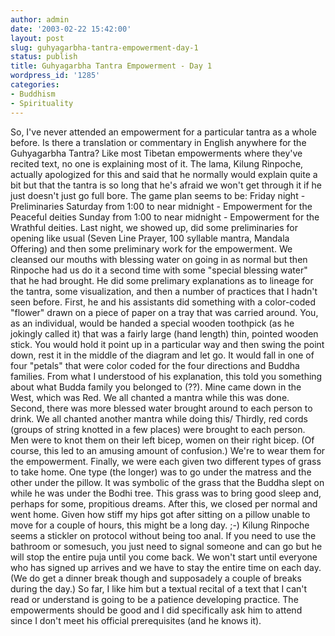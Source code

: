 ```yaml
---
author: admin
date: '2003-02-22 15:42:00'
layout: post
slug: guhyagarbha-tantra-empowerment-day-1
status: publish
title: Guhyagarbha Tantra Empowerment - Day 1
wordpress_id: '1285'
categories:
- Buddhism
- Spirituality
---
```


So, I've never attended an empowerment for a particular tantra as a
whole before. Is there a translation or commentary in English anywhere
for the Guhyagarbha Tantra? Like most Tibetan empowerments where they've
recited text, no one is explaining most of it. The lama, Kilung
Rinpoche, actually apologized for this and said that he normally would
explain quite a bit but that the tantra is so long that he's afraid we
won't get through it if he just doesn't just go full bore. The game plan
seems to be: Friday night - Preliminaries Saturday from 1:00 to near
midnight - Empowerment for the Peaceful deities Sunday from 1:00 to near
midnight - Empowerment for the Wrathful deities. Last night, we showed
up, did some preliminaries for opening like usual (Seven Line Prayer,
100 syllable mantra, Mandala Offering) and then some preliminary work
for the empowerment. We cleansed our mouths with blessing water on going
in as normal but then Rinpoche had us do it a second time with some
"special blessing water" that he had brought. He did some prelimary
explanations as to lineage for the tantra, some visualization, and then
a number of practices that I hadn't seen before. First, he and his
assistants did something with a color-coded "flower" drawn on a piece of
paper on a tray that was carried around. You, as an individual, would be
handed a special wooden toothpick (as he jokingly called it) that was a
fairly large (hand length) thin, pointed wooden stick. You would hold it
point up in a particular way and then swing the point down, rest it in
the middle of the diagram and let go. It would fall in one of four
"petals" that were color coded for the four directions and Buddha
families. From what I understood of his explanation, this told you
something about what Budda family you belonged to (??). Mine came down
in the West, which was Red. We all chanted a mantra while this was done.
Second, there was more blessed water brought around to each person to
drink. We all chanted another mantra while doing this/ Thirdly, red
cords (groups of string knotted in a few places) were brought to each
person. Men were to knot them on their left bicep, women on their right
bicep. (Of course, this led to an amusing amount of confusion.) We're to
wear them for the empowerment. Finally, we were each given two different
types of grass to take home. One type (the longer) was to go under the
matress and the other under the pillow. It was symbolic of the grass
that the Buddha slept on while he was under the Bodhi tree. This grass
was to bring good sleep and, perhaps for some, propitious dreams. After
this, we closed per normal and went home. Given how stiff my hips got
after sitting on a pillow unable to move for a couple of hours, this
might be a long day. ;-) Kilung Rinpoche seems a stickler on protocol
without being too anal. If you need to use the bathroom or somesuch, you
just need to signal someone and can go but he will stop the entire puja
until you come back. We won't start until everyone who has signed up
arrives and we have to stay the entire time on each day. (We do get a
dinner break though and supposadely a couple of breaks during the day.)
So far, I like him but a textual recital of a text that I can't read or
understand is going to be a patience developing practice. The
empowerments should be good and I did specifically ask him to attend
since I don't meet his official prerequisites (and he knows it).
